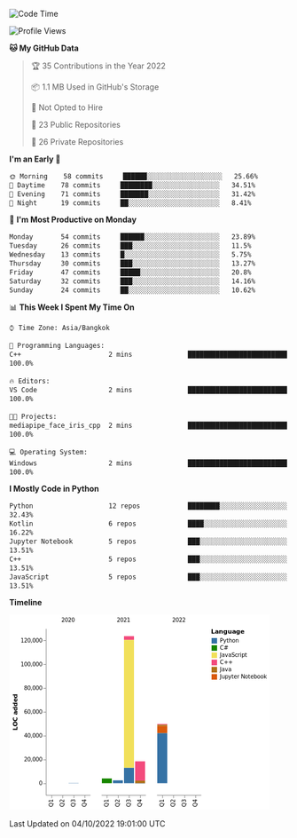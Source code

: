 <!--START_SECTION:waka-->
![Code Time](http://img.shields.io/badge/Code%20Time-838%20hrs%2034%20mins-blue)

![Profile Views](http://img.shields.io/badge/Profile%20Views-0-blue)

**🐱 My GitHub Data** 

> 🏆 35 Contributions in the Year 2022
 > 
> 📦 1.1 MB Used in GitHub's Storage 
 > 
> 🚫 Not Opted to Hire
 > 
> 📜 23 Public Repositories 
 > 
> 🔑 26 Private Repositories  
 > 
**I'm an Early 🐤** 

```text
🌞 Morning    58 commits     ██████░░░░░░░░░░░░░░░░░░░   25.66% 
🌆 Daytime    78 commits     ████████░░░░░░░░░░░░░░░░░   34.51% 
🌃 Evening    71 commits     ███████░░░░░░░░░░░░░░░░░░   31.42% 
🌙 Night      19 commits     ██░░░░░░░░░░░░░░░░░░░░░░░   8.41%

```
📅 **I'm Most Productive on Monday** 

```text
Monday       54 commits     ██████░░░░░░░░░░░░░░░░░░░   23.89% 
Tuesday      26 commits     ███░░░░░░░░░░░░░░░░░░░░░░   11.5% 
Wednesday    13 commits     █░░░░░░░░░░░░░░░░░░░░░░░░   5.75% 
Thursday     30 commits     ███░░░░░░░░░░░░░░░░░░░░░░   13.27% 
Friday       47 commits     █████░░░░░░░░░░░░░░░░░░░░   20.8% 
Saturday     32 commits     ███░░░░░░░░░░░░░░░░░░░░░░   14.16% 
Sunday       24 commits     ██░░░░░░░░░░░░░░░░░░░░░░░   10.62%

```


📊 **This Week I Spent My Time On** 

```text
⌚︎ Time Zone: Asia/Bangkok

💬 Programming Languages: 
C++                      2 mins              █████████████████████████   100.0%

🔥 Editors: 
VS Code                  2 mins              █████████████████████████   100.0%

🐱‍💻 Projects: 
mediapipe_face_iris_cpp  2 mins              █████████████████████████   100.0%

💻 Operating System: 
Windows                  2 mins              █████████████████████████   100.0%

```

**I Mostly Code in Python** 

```text
Python                   12 repos            ████████░░░░░░░░░░░░░░░░░   32.43% 
Kotlin                   6 repos             ████░░░░░░░░░░░░░░░░░░░░░   16.22% 
Jupyter Notebook         5 repos             ███░░░░░░░░░░░░░░░░░░░░░░   13.51% 
C++                      5 repos             ███░░░░░░░░░░░░░░░░░░░░░░   13.51% 
JavaScript               5 repos             ███░░░░░░░░░░░░░░░░░░░░░░   13.51%

```


**Timeline**

![Chart not found](https://raw.githubusercontent.com/pntt3011/pntt3011/main/charts/bar_graph.png) 


 Last Updated on 04/10/2022 19:01:00 UTC
<!--END_SECTION:waka-->
